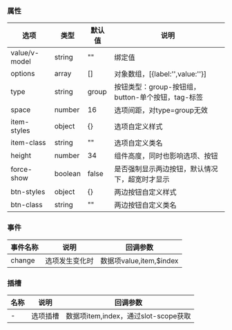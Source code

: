 ### 属性
| 选项            | 类型      | 默认值   | 说明                                |
|---------------|---------|-------|-----------------------------------|
| value/v-model | string  | ""    | 绑定值                               |
| options       | array   | []    | 对象数组，[{label:'',value:''}]        |
| type          | string  | group | 按钮类型：group-按钮组，button-单个按钮，tag-标签 |
| space         | number  | 16    | 选项间距，对type=group无效                |
| item-styles   | object  | {}    | 选项自定义样式                           |
| item-class    | string  | ""    | 选项自定义类名                           |
| height        | number  | 34    | 组件高度，同时也影响选项、按钮                   |
| force-show    | boolean | false | 是否强制显示两边按钮，默认情况下，超宽时才显示           |
| btn-styles    | object  | {}    | 两边按钮自定义样式                         |
| btn-class     | string  | ""    | 两边按钮自定义类名                         |

### 事件
| 事件名称   | 说明      | 回调参数                 |
|--------|---------|----------------------|
| change | 选项发生变化时 | 数据项value,item,$index |

### 插槽
| 名称  | 说明   | 回调参数                         |
|-----|------|------------------------------|
| -   | 选项插槽 | 数据项item,index，通过slot-scope获取 |